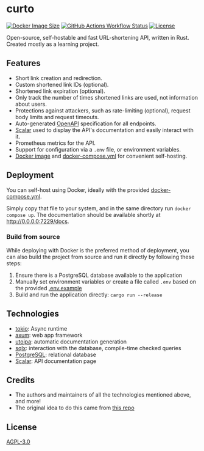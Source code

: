 # curto

[![Docker Image Size](https://img.shields.io/docker/image-size/rolvapneseth/curto?label=Docker%20image)](https://hub.docker.com/r/rolvapneseth/curto)
[![GitHub Actions Workflow Status](https://img.shields.io/github/actions/workflow/status/Rolv-Apneseth/curto/docker.yml)](https://github.com/Rolv-Apneseth/world-wonders-api/actions/workflows/docker.yml)
[![License](https://img.shields.io/badge/License-AGPLv3-green.svg)](./LICENSE)

Open-source, self-hostable and fast URL-shortening API, written in Rust. Created mostly as a learning project.

## Features

- Short link creation and redirection.
- Custom shortened link IDs (optional).
- Shortened link expiration (optional).
- Only track the number of times shortened links are used, not information about users.
- Protections against attackers, such as rate-limiting (optional), request body limits and request timeouts.
- Auto-generated [OpenAPI](https://swagger.io/specification/) specification for all endpoints.
- [Scalar](https://scalar.com/) used to display the API's documentation and easily interact with it.
- Prometheus metrics for the API.
- Support for configuration via a `.env` file, or environment variables.
- [Docker image](https://hub.docker.com/r/rolvapneseth/curto) and [docker-compose.yml](./docker-compose.yml) for convenient self-hosting.

## Deployment

You can self-host using Docker, ideally with the provided [docker-compose.yml](./docker-compose.yml).

Simply copy that file to your system, and in the same directory run `docker compose up`. The documentation
should be available shortly at <http://0.0.0.0:7229/docs>.

### Build from source

While deploying with Docker is the preferred method of deployment, you can also build the project from source and
run it directly by following these steps:

1. Ensure there is a PostgreSQL database available to the application
2. Manually set environment variables or create a file called `.env` based on the provided [.env.example](./.env.example)
3. Build and run the application directly: `cargo run --release`

## Technologies

- [tokio](https://github.com/tokio-rs/tokio): Async runtime
- [axum](https://github.com/tokio-rs/axum): web app framework
- [utoipa](https://github.com/juhaku/utoipa): automatic documentation generation
- [sqlx](https://github.com/launchbadge/sqlx): interaction with the database, compile-time checked queries
- [PostgreSQL](https://www.postgresql.org/): relational database
- [Scalar](https://www.postgresql.org/): API documentation page

## Credits

- The authors and maintainers of all the technologies mentioned above, and more!
- The original idea to do this came from [this repo](https://github.com/oliverjumpertz/link-shortener/tree/main)

## License

[AGPL-3.0](./LICENSE)
